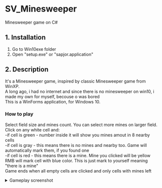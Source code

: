 # SV_Minesweeper
Minesweeper game on C#

## 1. Installation

1. Go to Win10exe folder
2. Open "setup.exe" or "sapjor.application"

## 2. Description

It's a Minesweeper game, inspired by classic Minesweeper game from WinXP.<br>
A long ago, i had no internet and since there is no minesweeper on win10, i made my own for myself, becouse o was bored<br>
This is a WinForms application, for Windows 10.

### How to play
Select field size and mines count.
You can select more mines on larger field.<br>
Click on any white cell and:<br>
-if cell is green - number inside it will show you mines amout in 8 nearby cells <br>
-if cell is gray - this means there is no mines and nearby too. Game will automatically mark them, if you found one<br>
-if cell is red - this means there is a mine. Mine you clicked will be yellow <br>
RMB will mark cell with blue color. This is just mark to yourself meaning "there is a mine"<br>
Game ends when all empty cells are clicked and only cells with mines left
<details>
  <summary>Gameplay screenshot</summary>
  
  ![Sample gameplay](https://i.imgur.com/Gh8gkee.png)
  
</details>

